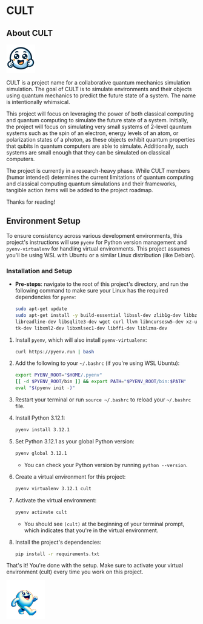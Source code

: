 # CULT

## About CULT

![CULT Mascot](CULT.png)

CULT is a project name for a collaborative quantum mechanics simulation simulation. The goal of CULT is to simulate environments and their objects using quantum mechanics to predict the future state of a system. The name is intentionally whimsical.

This project will focus on leveraging the power of both classical computing and quantum computing to simulate the future state of a system. Initially, the project will focus on simulating very small systems of 2-level qauntum systems such as the spin of an electron, energy levels of an atom, or polarization states of a photon, as these objects exhibit quantum properties that qubits in quantum computers are able to simulate. Additionally, such systems are small enough that they can be simulated on classical computers.

The project is currently in a research-heavy phase. While CULT members (humor intended) determines the current limitations of quantum computing and classical computing quantum simulations and their frameworks, tangible action items will be added to the project roadmap.

Thanks for reading!

## Environment Setup

To ensure consistency across various development environments, this project's instructions will use `pyenv` for Python version management and `pyenv-virtualenv` for handling virtual environments. This project assumes you'll be using WSL with Ubuntu or a similar Linux distribution (like Debian).

### Installation and Setup

- **Pre-steps**: navigate to the root of this project's directory, and run the following command to make sure your Linux has the required dependencies for `pyenv`:

    ```bash
    sudo apt-get update
    sudo apt-get install -y build-essential libssl-dev zlib1g-dev libbz2-dev \
    libreadline-dev libsqlite3-dev wget curl llvm libncursesw5-dev xz-utils \
    tk-dev libxml2-dev libxmlsec1-dev libffi-dev liblzma-dev
    ```

1. Install `pyenv`, which will also install `pyenv-virtualenv`:

    ```bash
    curl https://pyenv.run | bash
    ```

2. Add the following to your `~/.bashrc` (if you're using WSL Ubuntu):

    ```bash
    export PYENV_ROOT="$HOME/.pyenv"
    [[ -d $PYENV_ROOT/bin ]] && export PATH="$PYENV_ROOT/bin:$PATH"
    eval "$(pyenv init -)"
    ```

3. Restart your terminal or run `source ~/.bashrc` to reload your `~/.bashrc` file.

4. Install Python 3.12.1:

     ```bash
    pyenv install 3.12.1
    ```

5. Set Python 3.12.1 as your global Python version:

    ```bash
    pyenv global 3.12.1
    ```

    - You can check your Python version by running `python --version`.

6. Create a virtual environment for this project:

    ```bash
    pyenv virtualenv 3.12.1 cult
    ```

7. Activate the virtual environment:

    ```bash
    pyenv activate cult
    ```

    - You should see `(cult)` at the beginning of your terminal prompt, which indicates that you're in the virtual environment.

8. Install the project's dependencies:

    ```bash
    pip install -r requirements.txt
    ```

That's it! You're done with the setup. Make sure to activate your virtual environment (cult) every time you work on this project.

![CULT Mascot](CULT2.png)
